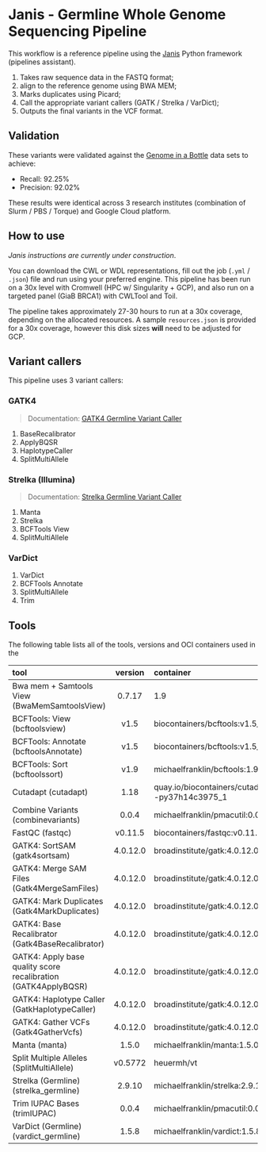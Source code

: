 # Janis - Germline Whole Genome Sequencing Pipeline

This workflow is a reference pipeline using the [Janis]() Python framework (pipelines assistant). 
    
1. Takes raw sequence data in the FASTQ format;
2. align to the reference genome using BWA MEM;
3. Marks duplicates using Picard;
4. Call the appropriate variant callers (GATK / Strelka / VarDict);
5. Outputs the final variants in the VCF format. 

## Validation

These variants were validated against the [Genome in a Bottle](#) data sets to achieve:

- Recall: 92.25%
- Precision: 92.02%

These results were identical across 3 research institutes (combination of Slurm / PBS / Torque) 
and Google Cloud platform.

## How to use

_Janis instructions are currently under construction_.

You can download the CWL or WDL representations, fill out the job (`.yml` / `.json`) file
and run using your preferred engine. This pipeline has been run on a 30x level with
Cromwell (HPC w/ Singularity + GCP), and also run on a targeted panel (GiaB BRCA1) with
CWLTool and Toil. 

The pipeline takes approximately 27-30 hours to run at a 30x coverage,
depending on the allocated resources. A sample `resources.json` is provided for a 30x coverage, 
however this disk sizes **will** need to be adjusted for GCP.


## Variant callers

This pipeline uses 3 variant callers:

### GATK4

> Documentation: [GATK4 Germline Variant Caller](https://janis.readthedocs.io/en/latest/tools/bioinformatics/variant%20callers/gatk4_variantcaller.html)

1. BaseRecalibrator
1. ApplyBQSR
1. HaplotypeCaller
1. SplitMultiAllele


### Strelka (Illumina)

> Documentation: [Strelka Germline Variant Caller](https://janis.readthedocs.io/en/latest/tools/bioinformatics/variant%20callers/strelkagermlinevariantcaller.html)

1. Manta
1. Strelka
1. BCFTools View
1. SplitMultiAllele


### VarDict

1. VarDict
1. BCFTools Annotate
1. SplitMultiAllele
1. Trim 


## Tools

The following table lists all of the tools, versions and OCI containers used in the 

| tool                                                            | version     | container |
| :-------------------------------------------------------------- |:----------: | :--------------------------------------------------- |
| Bwa mem + Samtools View (BwaMemSamtoolsView)                    | 0.7.17|1.9  | michaelfranklin/bwasamtools:0.7.17-1.9 |
| BCFTools: View (bcftoolsview)                                   | v1.5        | biocontainers/bcftools:v1.5_cv2 |
| BCFTools: Annotate (bcftoolsAnnotate)                           | v1.5        | biocontainers/bcftools:v1.5_cv2 |
| BCFTools: Sort (bcftoolssort)                                   | v1.9        | michaelfranklin/bcftools:1.9 |
| Cutadapt (cutadapt)                                             | 1.18        | quay.io/biocontainers/cutadapt:1.18--py37h14c3975_1 |
| Combine Variants (combinevariants)                              | 0.0.4       | michaelfranklin/pmacutil:0.0.4 |
| FastQC (fastqc)                                                 | v0.11.5     | biocontainers/fastqc:v0.11.5_cv3 |
| GATK4: SortSAM (gatk4sortsam)                                   | 4.0.12.0    | broadinstitute/gatk:4.0.12.0 |
| GATK4: Merge SAM Files (Gatk4MergeSamFiles)                     | 4.0.12.0    | broadinstitute/gatk:4.0.12.0 |
| GATK4: Mark Duplicates (Gatk4MarkDuplicates)                    | 4.0.12.0    | broadinstitute/gatk:4.0.12.0 |
| GATK4: Base Recalibrator (Gatk4BaseRecalibrator)                | 4.0.12.0    | broadinstitute/gatk:4.0.12.0 |
| GATK4: Apply base quality score recalibration (GATK4ApplyBQSR)  | 4.0.12.0    | broadinstitute/gatk:4.0.12.0 |
| GATK4: Haplotype Caller (GatkHaplotypeCaller)                   | 4.0.12.0    | broadinstitute/gatk:4.0.12.0 |
| GATK4: Gather VCFs (Gatk4GatherVcfs)                            | 4.0.12.0    | broadinstitute/gatk:4.0.12.0 |
| Manta (manta)                                                   | 1.5.0       | michaelfranklin/manta:1.5.0 |
| Split Multiple Alleles (SplitMultiAllele)                       | v0.5772     | heuermh/vt |
| Strelka (Germline) (strelka_germline)                           | 2.9.10      | michaelfranklin/strelka:2.9.10 |
| Trim IUPAC Bases (trimIUPAC)                                    | 0.0.4       | michaelfranklin/pmacutil:0.0.4 |
| VarDict (Germline) (vardict_germline)                           | 1.5.8       | michaelfranklin/vardict:1.5.8 | 